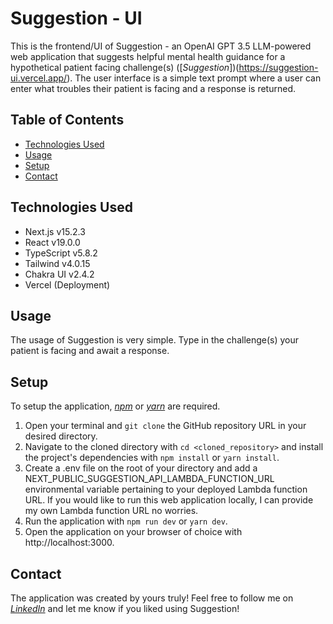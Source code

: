 # Suggestion - UI

This is the frontend/UI of Suggestion - an OpenAI GPT 3.5 LLM-powered web application that suggests helpful mental health guidance for a hypothetical patient facing challenge(s) ([_Suggestion_])(https://suggestion-ui.vercel.app/). The user interface is a simple text prompt where a user can enter what troubles their patient is facing and a response is returned.

## Table of Contents

- [Technologies Used](#technologies-used)
- [Usage](#usage)
- [Setup](#setup)
- [Contact](#contact)

## Technologies Used

- Next.js v15.2.3
- React v19.0.0
- TypeScript v5.8.2
- Tailwind v4.0.15
- Chakra UI v2.4.2
- Vercel (Deployment)

## Usage

The usage of Suggestion is very simple. Type in the challenge(s) your patient is facing and await a response.

## Setup

To setup the application, [_npm_](https://docs.npmjs.com/downloading-and-installing-node-js-and-npm) or [_yarn_](https://classic.yarnpkg.com/lang/en/docs/install/#mac-stable) are required.

1. Open your terminal and `git clone` the GitHub repository URL in your desired directory.
2. Navigate to the cloned directory with `cd <cloned_repository>` and install the project's dependencies with `npm install` or `yarn install`.
3. Create a .env file on the root of your directory and add a NEXT_PUBLIC_SUGGESTION_API_LAMBDA_FUNCTION_URL environmental variable pertaining to your deployed Lambda function URL. If you would like to run this web application locally, I can provide my own Lambda function URL no worries.
4. Run the application with `npm run dev` or `yarn dev`.
5. Open the application on your browser of choice with http://localhost:3000.

## Contact

The application was created by yours truly! Feel free to follow me on [_LinkedIn_](https://www.linkedin.com/in/ahmed-gorashi-546447b5/) and let me know if you liked using Suggestion!
